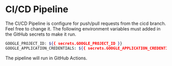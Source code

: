 # CI/CD Pipeline

The CI/CD Pipeline is configure for push/pull requests from the cicd branch. Feel free to change it. The following environment variables must added in the GitHub secrets to make it run.

```bash
GOOGLE_PROJECT_ID: ${{ secrets.GOOGLE_PROJECT_ID }}
GOOGLE_APPLICATION_CREDENTIALS: ${{ secrets.GOOGLE_APPLICATION_CREDENTIALS }}
```

The pipeline will run in GitHub Actions.
